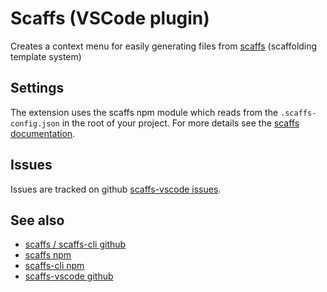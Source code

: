 # Scaffs (VSCode plugin)

Creates a context menu for easily generating files from [scaffs](https://github.com/itslenny/scaffs) (scaffolding template system)

## Settings

The extension uses the scaffs npm module which reads from the `.scaffs-config.json` in the root of your project. For more details see the [scaffs documentation](https://github.com/itslenny/scaffs).

## Issues

Issues are tracked on github [scaffs-vscode issues](https://github.com/itslenny/scaffs-vscode/issues).

## See also

* [scaffs / scaffs-cli github](https://github.com/itslenny/scaffs)
* [scaffs npm](https://github.com/itslenny/scaffs)
* [scaffs-cli npm](https://www.npmjs.com/package/scaffs-cli)
* [scaffs-vscode github](https://www.npmjs.com/package/scaffs)